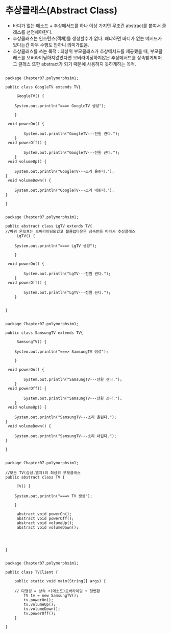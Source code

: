 # 추상클래스(Abstract Class)

- 바디가 없는 메소드 + 추상메서드를 하나 이상 가지면 무조건 abstract를 붙여서 클래스를 선언해야한다.
- 추상클래스는 인스턴스(객체)를 생성할수가 없다. 왜냐하면 바디가 없는 메서드가 있다는건 아무 수행도 안하니 의미가없음.
- 추상클래스를 쓰는 목적 : 최상위 부모클래스가 추상메서드를 제공했을 때, 부모클래스를 오버라이딩하지않았다면 오버라이딩하지않은 추상메서드를 상속받게되어 그 클래스 또한 abstract가 되기 때문에 사용하지 못하게하는 목적.  


```shell

package Chapter07.polymorphsim1;

public class GoogleTV extends TV{

	 GoogleTV() {

	System.out.println("===> GoogleTV 생성");
	
	}
	
 void powerOn() {
		
		System.out.println("GoogleTV---전원 켠다.");
	}
 void powerOff() {
		
		System.out.println("GoogleTV---전원 끈다.");
	}
 void volumeUp() {
	
	System.out.println("GoogleTV---소리 올린다.");
}
 void volumeDown() {
	
	System.out.println("GoogleTV---소리 내린다.");
}
	
}
```
```shell

package Chapter07.polymorphsim1;

public abstract class LgTV extends TV{
//파워 온오프는 오버라이딩되었고 볼륨업다운은 상속받음 따라서 추상클래스
	 LgTV() {

	System.out.println("===> LgTV 생성");
	
	}
	
 void powerOn() {
		
		System.out.println("LgTV---전원 켠다.");
	}
 void powerOff() {
		
		System.out.println("LgTV---전원 끈다.");
	}

	
}
```
```shell

package Chapter07.polymorphsim1;

public class SamsungTV extends TV{

	 SamsungTV() {

	System.out.println("===> SamsungTV 생성");
	
	}
	
 void powerOn() {
		
		System.out.println("SamsungTV---전원 켠다.");
	}
 void powerOff() {
		
		System.out.println("SamsungTV---전원 끈다.");
	}
 void volumeUp() {
	
	System.out.println("SamsungTV---소리 올린다.");
}
 void volumeDown() {
	
	System.out.println("SamsungTV---소리 내린다.");
}
	
}

```
```shell

package Chapter07.polymorphsim1;

//모든 TV(삼성,엘지)의 최상위 부모클래스
public abstract class TV {

	 TV() {

	System.out.println("===> TV 생성");
	
	}
	
	 abstract void powerOn(); 
	 abstract void powerOff(); 
	 abstract void volumeUp();
	 abstract void volumeDown(); 

	

	
}
```
```shell

package Chapter07.polymorphsim1;

public class TVClient {

	public static void main(String[] args) {

	// 다형성 = 상속 +(메소드)오버라이딩 + 형변환	
		TV tv = new SamsungTV();
		tv.powerOn();
		tv.volumeUp();
		tv.volumeDown();
		tv.powerOff();
	}

}
```

